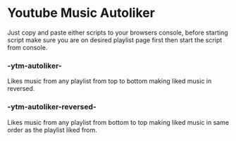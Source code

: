 # Youtube Music Autoliker

Just copy and paste either scripts to your browsers console, before starting script make sure you are on desired playlist page first then start the script from console.


### -ytm-autoliker-
Likes music from any playlist from top to bottom making liked music in reversed.


### -ytm-autoliker-reversed-
Likes music from any playlist from bottom to top making liked music in same order as the playlist liked from.
